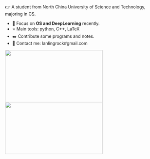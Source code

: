:point_right: A student from North China University of Science and Technology, majoring in CS.

- :running: Focus on **OS and DeepLearning** recently.
- :star: Main tools: python, C++, LaTeX
- :black_nib: Contribute some programs and notes.
- :bust_in_silhouette: Contact me: lanlingrock#gmail.com

<p><a href="#"><img src="https://github-readme-stats.vercel.app/api?username=muyuuuu&include_all_commits=true&show_icons=true&hide_rank=true&hide=contribs&title_color=5fd0ad&icon_color=5fd0ad" width="320px" height="170px"/></a> <a href="#"><img src="https://github-readme-stats.vercel.app/api/top-langs/?username=muyuuuu&layout=compact&card_width=262&title_color=5fd0ad" width="320px" height="170px"/></a></p>
